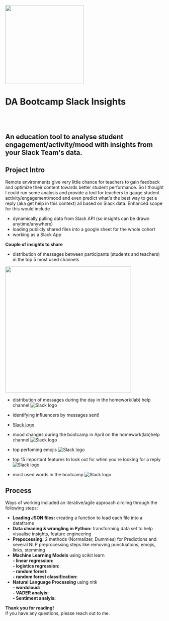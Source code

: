 <img src="https://github.com/lillaszulyovszky/ironhack-final-project/blob/main/presentation/slack.png" width="250" height="250">

# DA Bootcamp Slack Insights 
<br/><br/>
## An education tool to analyse student engagement/activity/mood with insights from your Slack Team's data.

## Project Intro
Remote environments give very little chance for teachers to gain feedback and optimize their content towards better student performance. So I thought I could run some analysis and provide a tool for teachers to gauge student activity/engagement/mood and even predict what's the best way to get a reply (aka get help in this context) all based on Slack data. 
Enhanced scope for this would include 
- dynamically pulling data from Slack API (so insights can be drawn anytime/anywhere)
- loading publicly shared files into a google sheet for the whole cohort
- working as a Slack App

**Couple of insights to share**
- distribution of messages between participants (students and teachers) in the top 5 most used channels
<img src="https://github.com/lillaszulyovszky/ironhack-final-project/blob/main/presentation/participant_activity.png" width="400" height="400">


- distribution of messages during the day in the homework(lab) help channel
![Slack logo](https://github.com/lillaszulyovszky/ironhack-final-project/blob/main/presentation/labhelp_activity.png?raw=true)

- identifying influencers by messages sent!
- [Slack logo](https://github.com/lillaszulyovszky/ironhack-final-project/blob/main/presentation/student_activity.png?raw=true)

- mood changes during the bootcamp in April on the homework(lab)help channel
![Slack logo](https://github.com/lillaszulyovszky/ironhack-final-project/blob/main/presentation/labhelp_positivity.png)

- top perfoming emojis
![Slack logo](https://github.com/lillaszulyovszky/ironhack-final-project/blob/main/presentation/reactions.png?raw=true)

- top 15 important features to look out for when you're looking for a reply
![Slack logo](https://github.com/lillaszulyovszky/ironhack-final-project/blob/main/presentation/top15_features.png?raw=true)

- most used words in the bootcamp
![Slack logo](https://github.com/lillaszulyovszky/ironhack-final-project/blob/main/presentation/wordcloud.png?raw=true)


## Process
Ways of working included an iterative/agile approach circling through the following steps:

- **Loading JSON files:** creating a function to load each file into a dataframe<br/>
- **Data cleaning & wrangling in Python:** transforming data set to help visualise insights, feature engineering<br/>
- **Prepocessing:** 2 methods (Normalizer, Dummies) for Predictions and several NLP preprocessing steps like removing punctuations, emojis, links, stemming<br/>
- **Machine Learning Models** using scikit learn<br/>
**- linear regression:** <br/>
**- logistics regression:** <br/>
**- random forest:** <br/>
**- random forest classification:** <br/>
- **Natural Language Processing** using nltk<br/>
**- wordcloud:** <br/>
**- VADER analyis:** <br/>
**- Sentiment analyis:** <br/>

**Thank you for reading!** <br/>
If you have any questions, please reach out to me.<br/><br/>
